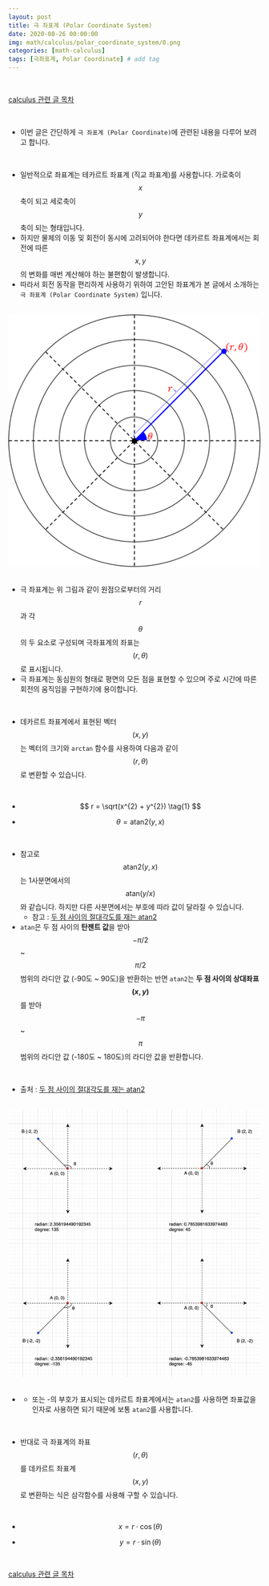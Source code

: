 ```yaml
---
layout: post
title: 극 좌표계 (Polar Coordinate System)
date: 2020-08-26 00:00:00
img: math/calculus/polar_coordinate_system/0.png
categories: [math-calculus] 
tags: [극좌표계, Polar Coordinate] # add tag
---
```


<br>

[calculus 관련 글 목차](https://gaussian37.github.io/math-calculus-table/)

<br>

- 이번 글은 간단하게 `극 좌표계 (Polar Coordinate)`에 관련된 내용을 다루어 보려고 합니다.

<br>

- 일반적으로 좌표계는 테카르트 좌표계 (직교 좌표계)를 사용합니다. 가로축이 $$ x $$ 축이 되고 세로축이 $$ y $$ 축이 되는 형태입니다. 
- 하지만 물체의 이동 및 회전이 동시에 고려되어야 한다면 데카르트 좌표계에서는 회전에 따른 $$ x, y $$ 의 변화를 매번 계산해야 하는 불편함이 발생합니다.
- 따라서 회전 동작을 편리하게 사용하기 위하여 고안된 좌표계가 본 글에서 소개하는 `극 좌표계 (Polar Coordinate System)` 입니다.

<br>
<center><img src="../assets/img/math/calculus/polar_coordinate/0.png" alt="Drawing" style="width: 800px;"/></center>
<br>

- 극 좌표계는 위 그림과 같이 원점으로부터의 거리 $$ r $$ 과 각 $$ \theta $$ 의 두 요소로 구성되며 극좌표계의 좌표는 $$ (r, \theta) $$ 로 표시됩니다.
- 극 좌표계는 동심원의 형태로 평면의 모든 점을 표현할 수 있으며 주로 시간에 따른 회전의 움직임을 구현하기에 용이합니다.

<br>

- 데카르트 좌표계에서 표현된 벡터 $$ (x, y) $$ 는 벡터의 크기와 `arctan` 함수를 사용하여 다음과 같이 $$ (r, \theta) $$ 로 변환할 수 있습니다.

<br>

- $$ r = \sqrt(x^{2} + y^{2}) \tag{1} $$

- $$ \theta = \text{atan2}{(y, x)} \tag{2} $$

<br>

- 참고로 $$ \text{atan2}{(y, x)} $$ 는 1사분면에서의 $$ \text{atan}{(y/x)} $$ 와 같습니다. 하지만 다른 사분면에서는 부호에 따라 값이 달라질 수 있습니다.
    - 참고 : [두 점 사이의 절대각도를 재는 atan2](https://spiralmoon.tistory.com/entry/%ED%94%84%EB%A1%9C%EA%B7%B8%EB%9E%98%EB%B0%8D-%EC%9D%B4%EB%A1%A0-%EB%91%90-%EC%A0%90-%EC%82%AC%EC%9D%B4%EC%9D%98-%EC%A0%88%EB%8C%80%EA%B0%81%EB%8F%84%EB%A5%BC-%EC%9E%AC%EB%8A%94-atan2)
- `atan`은 두 점 사이의 **탄젠트 값**을 받아 $$ -\pi/2 $$ ~ $$ \pi/2 $$ 범위의 라디안 값 (-90도 ~ 90도)을 반환하는 반면 `atan2`는 **두 점 사이의 상대좌표 $$ (x, y) $$** 를 받아 $$ -\pi $$ ~ $$ \pi $$ 범위의 라디안 값 (-180도 ~ 180도)의 라디안 값을 반환합니다.

<br>

- 출처 : [두 점 사이의 절대각도를 재는 atan2](https://spiralmoon.tistory.com/entry/%ED%94%84%EB%A1%9C%EA%B7%B8%EB%9E%98%EB%B0%8D-%EC%9D%B4%EB%A1%A0-%EB%91%90-%EC%A0%90-%EC%82%AC%EC%9D%B4%EC%9D%98-%EC%A0%88%EB%8C%80%EA%B0%81%EB%8F%84%EB%A5%BC-%EC%9E%AC%EB%8A%94-atan2)

<br>
<center><img src="../assets/img/math/calculus/polar_coordinate/1.png" alt="Drawing" style="width: 800px;"/></center>
<br>

- + 또는 -의 부호가 표시되는 데카르트 좌표계에서는 `atan2`를 사용하면 좌표값을 인자로 사용하면 되기 때문에 보통 `atan2`를 사용합니다.

<br>

- 반대로 극 좌표계의 좌표 $$ (r, \theta) $$ 를 데카르트 좌표계 $$ (x, y) $$ 로 변환하는 식은 삼각함수를 사용해 구할 수 있습니다.

<br>

- $$ x = r \cdot \cos{(\theta)} \tag{3} $$

- $$ y = r \cdot \sin{(\theta)} \tag{4} $$

<br>

[calculus 관련 글 목차](https://gaussian37.github.io/math-calculus-table/)

<br>

